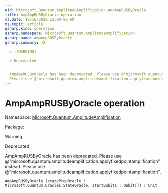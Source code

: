 ```yaml
---
uid: Microsoft.Quantum.AmplitudeAmplification.AmpAmpRUSByOracle
title: AmpAmpRUSByOracle operation
ms.date: 10/16/2020 12:00:00 AM
ms.topic: article
qsharp.kind: operation
qsharp.namespace: Microsoft.Quantum.AmplitudeAmplification
qsharp.name: AmpAmpRUSByOracle
qsharp.summary: >2-

  > [!WARNING]

  > Deprecated


  AmpAmpRUSByOracle has been deprecated. Please use @"microsoft.quantum.amplitudeamplification.applyfixedpointamplification" instead.
  Please use @"microsoft.quantum.amplitudeamplification.applyfixedpointamplification".
---
```


# AmpAmpRUSByOracle operation

Namespace: [Microsoft.Quantum.AmplitudeAmplification](xref:Microsoft.Quantum.AmplitudeAmplification)

Package: [](https://nuget.org/packages/)


> [!WARNING]
> Deprecated
AmpAmpRUSByOracle has been deprecated. Please use @"microsoft.quantum.amplitudeamplification.applyfixedpointamplification" instead.Please use @"microsoft.quantum.amplitudeamplification.applyfixedpointamplification".

```Q#
AmpAmpRUSByOracle (statePrepOracle : Microsoft.Quantum.Oracles.StateOracle, startQubits : Qubit[]) : Unit
```
